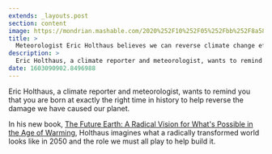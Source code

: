 ```yaml
--- 
extends: _layouts.post 
section: content 
image: https://mondrian.mashable.com/2020%252F10%252F05%252Fbb%252F8a581096a7be4932825e7f4795cd7a89.b11d5.jpg%252F1200x630.jpg?signature=n-UEsrbyxB27wvrHXZGi0ov_4o8= 
title: > 
  Meteorologist Eric Holthaus believes we can reverse climate change effects by 2050. Is it possible? 
description: > 
  Eric Holthaus, a climate reporter and meteorologist, wants to remind you that you are born at exactly the right time in history to help reverse the damage we have caused our planet.In his new book, The Future Earth: A Radical Vision for What's Possible in the Age of Warming, Holthaus imagines what a radically transformed world looks like in 2050 and the role we must all play to help build it. 
date: 1603090902.8496988 
--- 
```

<div><p>Eric Holthaus, a climate reporter and meteorologist, wants to remind you that you are born at exactly the right time in history to help reverse the damage we have caused our planet.&#160;</p>
<p>In his new book, <a href="https://zdcs.link/AqJvb" target="_blank">The Future Earth: A Radical Vision for What's Possible in the Age of Warming</a>, Holthaus imagines what a radically transformed world looks like in 2050 and the role we must all play to help build it.</p>
</div>